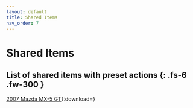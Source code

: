```yaml
---
layout: default
title: Shared Items
nav_order: 7
---
```


# Shared Items
List of shared items with preset actions
{: .fs-6 .fw-300 }
---

[2007 Mazda MX-5 GT](../assets/shared/Mazda_MX-5_GT_2007.json){:download=}

